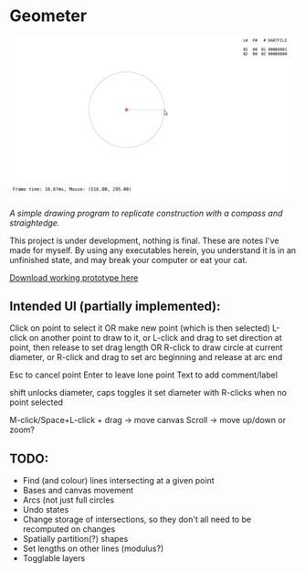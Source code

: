 # Geometer

![geometer drawing demo](geometer-480.gif)

*A simple drawing program to replicate construction with a compass and straightedge.*

This project is under development, nothing is final. These are notes I've made for myself.
By using any executables herein, you understand it is in an unfinished state, and may break your computer or eat your cat.

[Download working prototype here](https://github.com/azmr/geometer/releases)

## Intended UI (partially implemented):

Click on point to select it OR make new point (which is then selected)
L-click on another point to draw to it, or L-click and drag to set direction at point, then release to set drag length
OR R-click to draw circle at current diameter, or R-click and drag to set arc beginning and release at arc end

Esc to cancel point
Enter to leave lone point
Text to add comment/label

shift unlocks diameter, caps toggles it
set diameter with R-clicks when no point selected

M-click/Space+L-click + drag -> move canvas
Scroll -> move up/down or zoom?


## TODO:

- Find (and colour) lines intersecting at a given point
- Bases and canvas movement
- Arcs (not just full circles
- Undo states
- Change storage of intersections, so they don't all need to be recomputed on changes
- Spatially partition(?) shapes
- Set lengths on other lines (modulus?)
- Togglable layers
